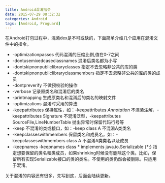 ```yaml
---
title: Android混淆指令
date: 2015-07-29 08:32:32
categories: Android
tags: [Android, Proguard]
---
```

在Android打包过程中，混淆dex是不可或缺的，下面简单介绍几个应用在混淆文件中的指令。

<!--more-->

 * -optimizationpasses
 代码混淆的压缩比例,值在0-7之间
 * -dontusemixedcaseclassnames
 混淆后类名都为小写
 * -dontskipnonpubliclibraryclasses
 指定不去忽略非公共的库的类
 * -dontskipnonpubliclibraryclassmembers
 指定不去忽略非公共的库的类的成员
 * -dontpreverify
 不做预校验的操作
 * -verbose
 记录原类名和混淆后的类名
 * -printmapping
 生成原类名和混淆后的类名的映射文件
 * -optimizations
 混淆时采用的算法
 * -keepattributes
 保持属性，如：-keepattributes *Annotation* 不混淆注解，-keepattributes Signature 不混淆泛型，-keepattributes SourceFile,LineNumberTable 抛出异常时保留代码行号等
 * -keep
 不混淆的类或接口，如：-keep class A 不混淆A类类名
 * -keepclasseswithmembers
 保留类名和成员名，如：-keepclasseswithmembers class A 不混淆A类类名以及成员
 * -keepnames
 -keepnames class * implements java.io.Serializable {*;}
 指定想要保留的类名和类成员，如果shrinking时候没有删除这个类。比如，保留所有实现Serializable接口的类的类名。不使用的类仍然会被删除。只适用于混淆。
 
关于混淆的内容还有很多，先写到这，后面会陆续更新。